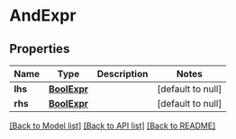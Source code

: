 # AndExpr
## Properties

Name | Type | Description | Notes
------------ | ------------- | ------------- | -------------
**lhs** | [**BoolExpr**](BoolExpr.md) |  | [default to null]
**rhs** | [**BoolExpr**](BoolExpr.md) |  | [default to null]

[[Back to Model list]](../README.md#documentation-for-models) [[Back to API list]](../README.md#documentation-for-api-endpoints) [[Back to README]](../README.md)

